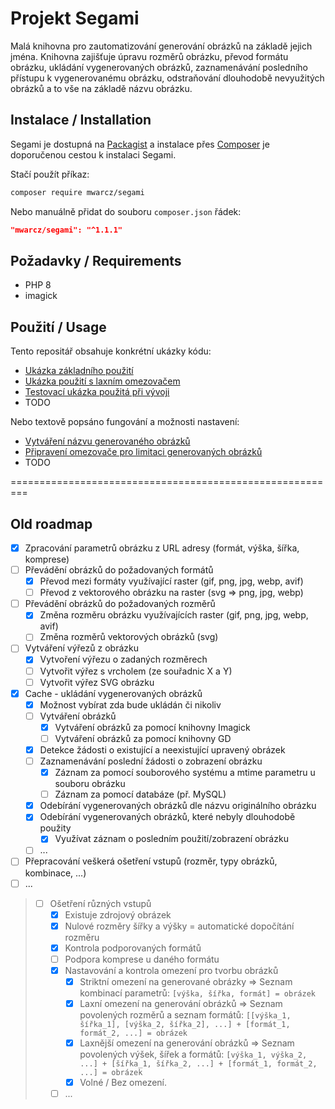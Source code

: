 
# Projekt Segami

Malá knihovna pro zautomatizování generování obrázků na základě jejich jména.
Knihovna zajišťuje úpravu rozměrů obrázku, převod formátu obrázku, ukládání vygenerovaných obrázků, zaznamenávání posledního přístupu k vygenerovanému obrázku, odstraňování dlouhodobě nevyužitých obrázků a to vše na základě názvu obrázku.

## Instalace / Installation

Segami je dostupná na [Packagist](https://packagist.org/packages/mwarcz/segami) a instalace přes [Composer](https://getcomposer.org/) je doporučenou cestou k instalaci Segami.

Stačí použít příkaz:

```bash
composer require mwarcz/segami
```

Nebo manuálně přidat do souboru `composer.json` řádek:

```json
"mwarcz/segami": "^1.1.1"
```

## Požadavky / Requirements

- PHP 8
- imagick

## Použití / Usage

Tento repositář obsahuje konkrétní ukázky kódu:

- [Ukázka základního použití](examples/basic/)
- [Ukázka použití s laxním omezovačem](examples/lax/)
- [Testovací ukázka použitá při vývoji](examples/dev/)
- TODO

Nebo textově popsáno fungování a možnosti nastavení:

- [Vytváření názvu generovaného obrázků](doc/ImageName.md)
- [Připravení omezovače pro limitaci generovaných obrázků](doc/Limiter.md)
- TODO

=========================================================

## Old roadmap

- [x] Zpracování parametrů obrázku z URL adresy (formát, výška, šířka, komprese)
- [ ] Převádění obrázků do požadovaných formátů
  - [x] Převod mezi formáty využívající raster (gif, png, jpg, webp, avif)
  - [ ] Převod z vektorového obrázku na raster (svg => png, jpg, webp)
- [ ] Převádění obrázků do požadovaných rozměrů
  - [x] Změna rozměru obrázku využívajících raster (gif, png, jpg, webp, avif)
  - [ ] Změna rozměrů vektorových obrázků (svg)
- [ ] Vytváření výřezů z obrázku
  - [x] Vytvoření výřezu o zadaných rozměrech
  - [ ] Vytvořit výřez s vrcholem (ze souřadnic X a Y)
  - [ ] Vytvořit výřez SVG obrázku
- [x] Cache - ukládání vygenerovaných obrázků
  - [x] Možnost vybírat zda bude ukládán či nikoliv
  - [ ] Vytváření obrázků
    - [x] Vytváření obrázků za pomocí knihovny Imagick
    - [ ] Vytváření obrázků za pomocí knihovny GD
  - [x] Detekce žádosti o existující a neexistující upravený obrázek
  - [ ] Zaznamenávání poslední žádosti o zobrazení obrázku
    - [x] Záznam za pomocí souborového systému a mtime parametru u souboru obrázku
    - [ ] Záznam za pomocí databáze (př. MySQL)
  - [x] Odebírání vygenerovaných obrázků dle názvu originálního obrázku
  - [x] Odebírání vygenerovaných obrázků, které nebyly dlouhodobě použity
    - [x] Využívat záznam o posledním použití/zobrazení obrázku
  - [ ] ...
- [ ] Přepracování veškerá ošetření vstupů (rozměr, typy obrázků, kombinace, ...)
- [ ] ...

> - [ ] Ošetření různých vstupů
>   - [x] Existuje zdrojový obrázek
>   - [x] Nulové rozměry šířky a výšky = automatické dopočítání rozměru
>   - [x] Kontrola podporovaných formátů
>   - [ ] Podpora komprese u daného formátu
>   - [x] Nastavování a kontrola omezení pro tvorbu obrázků
>     - [x] Striktní omezení na generované obrázky => Seznam kombinací parametrů: `[výška, šířka, formát] = obrázek`
>     - [x] Laxní omezení na generování obrázků => Seznam povolených rozměrů a seznam formátů: `[[výška_1, šířka_1], [výška_2, šířka_2], ...] + [formát_1, formát_2, ...] = obrázek`
>     - [x] Laxnější omezení na generování obrázků => Seznam povolených výšek, šířek a formátů: `[výška_1, výška_2, ...] + [šířka_1, šířka_2, ...] + [formát_1, formát_2, ...] = obrázek`
>     - [x] Volné / Bez omezení.
>   - [ ] ...

